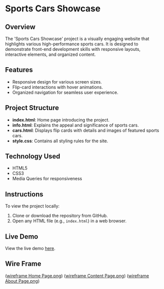 # Sports Cars Showcase

## Overview
The 'Sports Cars Showcase' project is a visually engaging website that highlights various high-performance sports cars. It is designed to demonstrate front-end development skills with responsive layouts, interactive elements, and organized content.

## Features
- Responsive design for various screen sizes.
- Flip-card interactions with hover animations.
- Organized navigation for seamless user experience.

## Project Structure
- **index.html**: Home page introducing the project.
- **info.html**: Explains the appeal and significance of sports cars.
- **cars.html**: Displays flip cards with details and images of featured sports cars.
- **style.css**: Contains all styling rules for the site.

## Technology Used
- HTML5
- CSS3
- Media Queries for responsiveness

## Instructions
To view the project locally:
1. Clone or download the repository from GitHub.
2. Open any HTML file (e.g., `index.html`) in a web browser.

## Live Demo
View the live demo [here](https://anonymousi0i.github.io/Final-Project-CIT-21200/index.html).

## Wire Frame
([wireframe Home Page.png](https://github.com/AnonymousI0I/Final-Project-CIT-21200/blob/main/wireframe%20homepage.png))
([wireframe Content Page.png](https://github.com/AnonymousI0I/Final-Project-CIT-21200/blob/main/wireframe%20content%20page.png))
([wireframe About Page.png](https://github.com/AnonymousI0I/Final-Project-CIT-21200/blob/main/wireframe%20about%20page.png))

